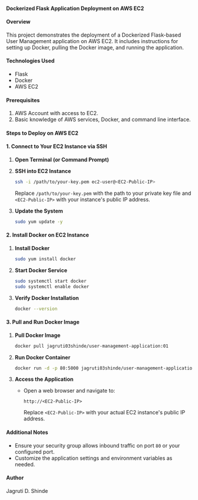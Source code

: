 
#### Dockerized Flask Application Deployment on AWS EC2

#### Overview
This project demonstrates the deployment of a Dockerized Flask-based User Management application on AWS EC2. It includes instructions for setting up Docker, pulling the Docker image, and running the application.

#### Technologies Used
- Flask
- Docker
- AWS EC2

#### Prerequisites
1. AWS Account with access to EC2.
2. Basic knowledge of AWS services, Docker, and command line interface.

#### Steps to Deploy on AWS EC2

#### 1. Connect to Your EC2 Instance via SSH

1. **Open Terminal (or Command Prompt)**

2. **SSH into EC2 Instance**
   ```bash
   ssh -i /path/to/your-key.pem ec2-user@<EC2-Public-IP>
   ```
   Replace `/path/to/your-key.pem` with the path to your private key file and `<EC2-Public-IP>` with your instance's public IP address.

3. **Update the System**
   ```bash
   sudo yum update -y
   ```

#### 2. Install Docker on EC2 Instance

1. **Install Docker**
   ```bash
   sudo yum install docker
   ```

2. **Start Docker Service**
   ```bash
   sudo systemctl start docker
   sudo systemctl enable docker
   ```

3. **Verify Docker Installation**
   ```bash
   docker --version
   ```

#### 3. Pull and Run Docker Image

1. **Pull Docker Image**
   ```bash
   docker pull jagruti03shinde/user-management-application:01
   ```

2. **Run Docker Container**
   ```bash
   docker run -d -p 80:5000 jagruti03shinde/user-management-application:01
   ```

3. **Access the Application**
   - Open a web browser and navigate to:
     ```
     http://<EC2-Public-IP>
     ```
     Replace `<EC2-Public-IP>` with your actual EC2 instance's public IP address.

#### Additional Notes
- Ensure your security group allows inbound traffic on port `80` or your configured port.
- Customize the application settings and environment variables as needed.

#### Author
Jagruti D. Shinde
